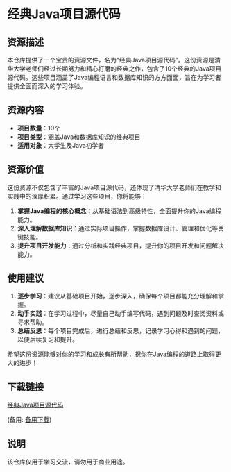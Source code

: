 # 经典Java项目源代码

## 资源描述

本仓库提供了一个宝贵的资源文件，名为“经典Java项目源代码”。这份资源是清华大学老师们经过长期努力和精心打磨的经典之作，包含了10个经典的Java项目源代码。这些项目涵盖了Java编程语言和数据库知识的方方面面，旨在为学习者提供全面而深入的学习体验。

## 资源内容

- **项目数量**：10个
- **项目类型**：涵盖Java和数据库知识的经典项目
- **适用对象**：大学生及Java初学者

## 资源价值

这份资源不仅包含了丰富的Java项目源代码，还体现了清华大学老师们在教学和实践中的深厚积累。通过学习这些项目，你将能够：

1. **掌握Java编程的核心概念**：从基础语法到高级特性，全面提升你的Java编程能力。
2. **深入理解数据库知识**：通过实际项目操作，掌握数据库设计、管理和优化等关键技能。
3. **提升项目开发能力**：通过分析和实践经典项目，提升你的项目开发和问题解决能力。

## 使用建议

1. **逐步学习**：建议从基础项目开始，逐步深入，确保每个项目都能充分理解和掌握。
2. **动手实践**：在学习过程中，尽量自己动手编写代码，遇到问题及时查阅资料或寻求帮助。
3. **总结反思**：每个项目完成后，进行总结和反思，记录学习心得和遇到的问题，以便后续复习和提升。

希望这份资源能够对你的学习和成长有所帮助，祝你在Java编程的道路上取得更大的进步！

## 下载链接
[经典Java项目源代码](https://pan.quark.cn/s/5b11b8241d85) 

(备用: [备用下载](https://pan.baidu.com/s/1AVihxYQjcDzcTcWo0w4L7Q?pwd=1234))

## 说明

该仓库仅用于学习交流，请勿用于商业用途。
